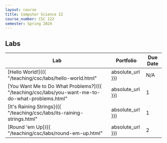 ```yaml
---
layout: course
title: Computer Science II
course_number: CSC 122
semester: Spring 2024
---
```


## Labs

| Lab | Portfolio | Due Date |
| --- | --------- | -------- |
| [Hello World!]({{ "/teaching/csc/labs/hello-world.html" | absolute_url }}) | N/A | January 21, 2024 |
| [You Want Me to Do What Problems?]({{ "/teaching/csc/labs/you-want-me-to-do-what-problems.html" | absolute_url }}) | 1 | January 21, 2024 |
| [It's Raining Strings]({{ "/teaching/csc/labs/its-raining-strings.html" | absolute_url }}) | 1 | January 21, 2024 |
| [Round 'em Up]({{ "/teaching/csc/labs/round-em-up.html" | absolute_url }}) | 2 | March 17, 2024 |
